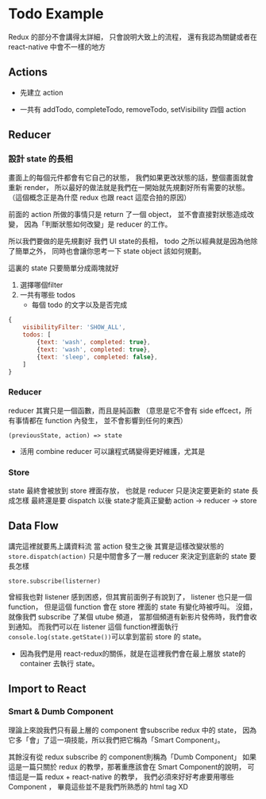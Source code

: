# Todo Example

Redux 的部分不會講得太詳細，
只會說明大致上的流程，
還有我認為關鍵或者在 react-native 中會不一樣的地方

## Actions

- 先建立 action

- 一共有 addTodo, completeTodo, removeTodo, setVisibility 四個 action

## Reducer


### 設計 state 的長相

畫面上的每個元件都會有它自己的狀態，
我們如果更改狀態的話，整個畫面就會重新 render，
所以最好的做法就是我們在一開始就先規劃好所有需要的狀態。
（這個概念正是為什麼 redux 也跟 react 這麼合拍的原因）


前面的 action 所做的事情只是 return 了一個 object，
並不會直接對狀態造成改變，
因為「判斷狀態如何改變」是 reducer 的工作。

所以我們要做的是先規劃好 我們 UI state的長相，
todo 之所以經典就是因為他除了簡單之外，
同時也會讓你思考一下 state object 該如何規劃。

這裏的 state 只要簡單分成兩塊就好

1. 選擇哪個filter 
2. 一共有哪些 todos
    - 每個 todo 的文字以及是否完成

```js
{
    visibilityFilter: 'SHOW_ALL',
    todos: [
        {text: 'wash', completed: true},
        {text: 'wash', completed: true},
        {text: 'sleep', completed: false},
    ]
}
```

### Reducer

reducer 其實只是一個函數，而且是純函數
（意思是它不會有 side effcect，所有事情都在 function 內發生，
並不會影響到任何的東西）

`(previousState, action) => state`

- 活用 combine reducer 可以讓程式碼變得更好維護，尤其是

### Store

state 最終會被放到 store 裡面存放，
也就是 reducer 只是決定要更新的 state 長成怎樣
最終還是要 dispatch 以後 state才能真正變動
action -> reducer -> store

## Data Flow

講完這裡就要馬上講資料流
當 action 發生之後
其實是這樣改變狀態的 `store.dispatch(action)`
只是中間會多了一層 reducer 來決定到底新的 state 要長怎樣

`store.subscribe(listerner)`

曾經我也對 listener 感到困惑，但其實前面例子有說到了，
listener 也只是一個 function，
但是這個 function 會在 store 裡面的 state 有變化時被呼叫。
沒錯，就像我們 subscribe 了某個 utube 頻道，
當那個頻道有新影片發佈時，我們會收到通知。
而我們可以在 listener 這個 function裡面執行
`console.log(state.getState())`可以拿到當前 store 的 state。

- 因為我們是用 react-redux的關係，就是在這裡我們會在最上層放 state的 container 去執行 state。

## Import to React

### Smart & Dumb Component

理論上來說我們只有最上層的 component 
會subscribe redux 中的 state，
因為它多「會」了這一項技能，所以我們把它稱為「Smart Component」。

其餘沒有從 redux subscribe 的 component則稱為「Dumb Component」
如果這是一篇只關於 redux 的教學，那著重應該會在 Smart Component的說明，
可惜這是一篇 redux + react-native 的教學，
我們必須來好好考慮要用哪些 Component ，
畢竟這些並不是我們所熟悉的 html tag XD


